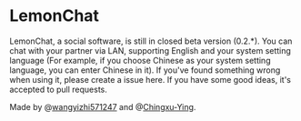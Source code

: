 # LemonChat

LemonChat, a social software, is still in closed beta version (0.2.*). You can chat with your partner via LAN, supporting English and your system setting language (For example, if you choose Chinese as your system setting language, you can enter Chinese in it). If you've found something wrong when using it, please create a issue here. If you have some good ideas, it's accepted to pull requests.

Made by @[wangyizhi571247](https://github.com/wangyizhi571247) and @[Chingxu-Ying](https://github.com/Chingxu-Ying). 

